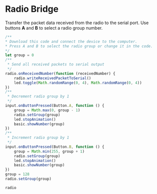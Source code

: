 # Radio Bridge

Transfer the packet data received from the radio to the serial port. Use buttons **A** and **B** to select a radio group number.

```typescript
/**
* Download this code and connect the device to the computer.
* Press A and B to select the radio group or change it in the code.
*/
let group = 0
/**
 * Send all received packets to serial output
 */
radio.onReceivedNumber(function (receivedNumber) {
    radio.writeReceivedPacketToSerial()
    led.toggle(Math.randomRange(0, 4), Math.randomRange(0, 4))
})
/**
 * Decrement radio group by 1
 */
input.onButtonPressed(Button.A, function () {
    group = Math.max(0, group - 1)
    radio.setGroup(group)
    led.stopAnimation()
    basic.showNumber(group)
})
/**
 * Increment radio group by 1
 */
input.onButtonPressed(Button.B, function () {
    group = Math.min(255, group + 1)
    radio.setGroup(group)
    led.stopAnimation()
    basic.showNumber(group)
})
group = 128
radio.setGroup(group)
```

```package
radio
```